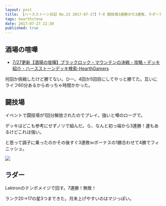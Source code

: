 ```yaml
---
layout: post
title: 【ハースストーン日記 No.23 2017-07-27】7-0 闘技場3連勝のち3連敗、ラダー7連勝！
tags: hearthstone
date: 2017-07-27 22:30
published: true
---
```


## 酒場の喧嘩
* [7/27更新【酒場の喧嘩】ブラックロック・マウンテンの決戦 - 攻略・デッキ紹介 - ハースストーンデッキ検索-HearthGamers](http://hearthgamers.com/tavern_brawl/brawl_110)

何回か挑戦したけど勝てない。ひー。4回か5回目にしてやっと勝てた。互いにライフ60分あるからめっちゃ時間かかった。

## 闘技場
イベントで闘技場が1回分解放されたのでプレイ。強いと噂のローグで。

デッキはどこも参考にせずノリで組んだ。ら、なんと初っ端から3連勝！運もあるけどこれは強い。

と思って調子に乗ったのかその後すぐ3連敗ｗボーナスの1勝合わせて4勝でフィニッシュ。

![](https://i.gyazo.com/9f1d60cb414dd07a65e677bd99247449.png)

## ラダー
Lektronのテンポメイジで回す。7連勝！無敗！

ランク20→17の星3つまできた。月末上げやすいのはマジっぽい。